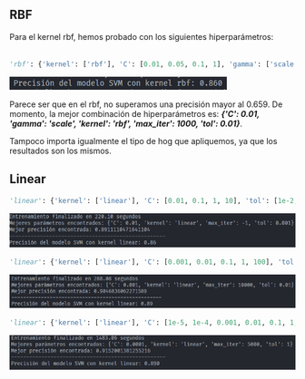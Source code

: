 ## RBF

Para el kernel rbf, hemos probado con los siguientes hiperparámetros:

```python

'rbf': {'kernel': ['rbf'], 'C': [0.01, 0.05, 0.1, 1], 'gamma': ['scale', 'auto'], 'tol': [1e-2, 1e-3, 1e-4], 'max_iter': [1000, -1]}

```

![alt text](image-1.png)

Parece ser que en el rbf, no superamos una precisión mayor al 0.659. De momento, la mejor combinación de hiperparámetros es: ***{'C': 0.01, 'gamma': 'scale', 'kernel': 'rbf', 'max_iter': 1000, 'tol': 0.01}***.

Tampoco importa igualmente el tipo de hog que apliquemos, ya que los resultados son los mismos.



## Linear

```python
'linear': {'kernel': ['linear'], 'C': [0.01, 0.1, 1, 10], 'tol': [1e-2, 1e-3, 1e-4], 'max_iter': [1000, -1]},
```

![hog 8 4 18](image-2.png)

```python
'linear': {'kernel': ['linear'], 'C': [0.001, 0.01, 0.1, 1, 100], 'tol': [1e-2, 1e-3, 1e-4], 'max_iter': [10000, -1]},
```

![hog 8 4 9](image-3.png)

```python	
'linear': {'kernel': ['linear'], 'C': [1e-5, 1e-4, 0.001, 0.01, 0.1, 1, 100], 'tol': [1, 0.1, 1e-2, 1e-3, 1e-4], 'max_iter': [5000, 10000, 20000, -1]},
```

![alt text](image-4.png)